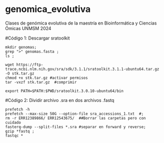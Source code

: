 # genomica_evolutiva
Clases de genómica evolutiva de la maestría en Bioinformática y Ciencias Ómicas UNMSM 2024


#Código 1: Descargar sratoolkit

```
mkdir genomas;
grep ">" genomas.fasta ;
ls ;

wget https://ftp-trace.ncbi.nlm.nih.gov/sra/sdk/3.1.1/sratoolkit.3.1.1-ubuntu64.tar.gz -O stk.tar.gz
chmod +x stk.tar.gz #activar permisos
tar -vxzf stk.tar.gz  #comprimir

export PATH=$PATH:$PWD/sratoolkit.3.0.10-ubuntu64/bin

```


#Código 2: Dividir archivo .sra en dos archivos .fastq

```
prefetch -h 
prefetch --max-size 50G --option-file sra_accessions_1.txt  #;
rm -r ERR12389866/ ERR12543675/  ##Borrar las carpetas pero con cuidado
fasterq-dump --split-files *.sra #separar en forward y reverse;
gzip *fastq ;
fastqc *
```
